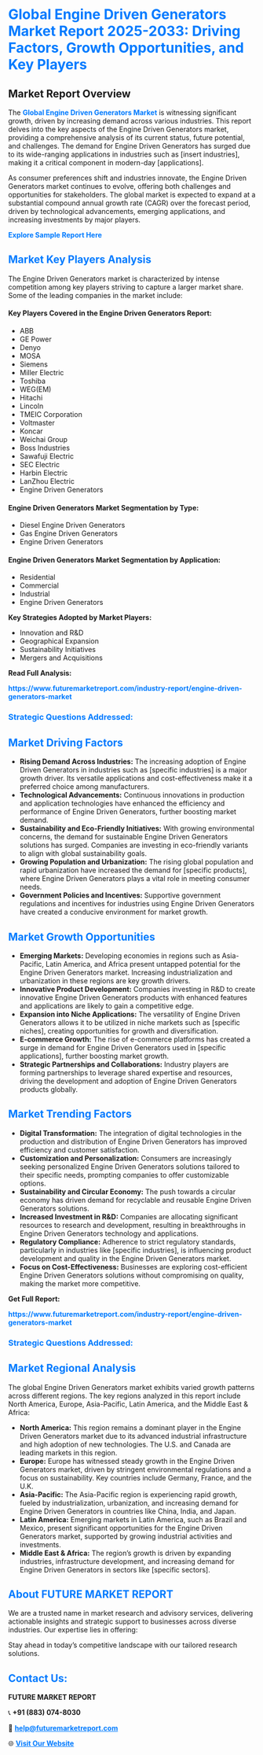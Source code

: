 <h1 style="color: #007BFF;">Global Engine Driven Generators Market Report 2025-2033: Driving Factors, Growth Opportunities, and Key Players</h1>

<section id="overview">
<h2>Market Report Overview</h2>
<p>The <a href="https://www.futuremarketreport.com/industry-report/engine-driven-generators-market" style="color: #007BFF; text-decoration: none;"><strong>Global Engine Driven Generators Market</strong></a> is witnessing significant growth, driven by increasing demand across various industries. This report delves into the key aspects of the Engine Driven Generators market, providing a comprehensive analysis of its current status, future potential, and challenges. The demand for Engine Driven Generators has surged due to its wide-ranging applications in industries such as [insert industries], making it a critical component in modern-day [applications].</p>
<p>As consumer preferences shift and industries innovate, the Engine Driven Generators market continues to evolve, offering both challenges and opportunities for stakeholders. The global market is expected to expand at a substantial compound annual growth rate (CAGR) over the forecast period, driven by technological advancements, emerging applications, and increasing investments by major players.</p>
</section>

<section id="overview">
<p><a href="https://www.futuremarketreport.com/request-sample/reportId=99870" style="color: #007BFF; text-decoration: none;"><strong>Explore Sample Report Here</strong></a></p>
</section>

<section id="key-players">
<h2 style="color: #007BFF;">Market Key Players Analysis</h2>
<p>The Engine Driven Generators market is characterized by intense competition among key players striving to capture a larger market share. Some of the leading companies in the market include:</p>
<h4>Key Players Covered in the Engine Driven Generators Report:</h4>
<ul><li>ABB</li><li>GE Power</li><li>Denyo</li><li>MOSA</li><li>Siemens</li><li>Miller Electric</li><li>Toshiba</li><li>WEG(EM)</li><li>Hitachi</li><li>Lincoln</li><li>TMEIC Corporation</li><li>Voltmaster</li><li>Koncar</li><li>Weichai Group</li><li>Boss Industries</li><li>Sawafuji Electric</li><li>SEC Electric</li><li>Harbin Electric</li><li>LanZhou Electric</li><li>Engine Driven Generators</li></ul>
<h4>Engine Driven Generators Market Segmentation by Type:</h4>
<ul><li>Diesel Engine Driven Generators</li><li>Gas Engine Driven Generators</li><li>Engine Driven Generators</li></ul>

<h4>Engine Driven Generators Market Segmentation by Application:</h4>
<ul><li>Residential</li><li>Commercial</li><li>Industrial</li><li>Engine Driven Generators</li></ul>
<p><strong>Key Strategies Adopted by Market Players:</strong></p>
<ul>
<li>Innovation and R&D</li>
<li>Geographical Expansion</li>
<li>Sustainability Initiatives</li>
<li>Mergers and Acquisitions</li>
</ul>
</section>

<section>
<p><strong>Read Full Analysis: </strong></p><a href="https://www.futuremarketreport.com/industry-report/engine-driven-generators-market" style="color: #007BFF; text-decoration: none;"><strong>https://www.futuremarketreport.com/industry-report/engine-driven-generators-market</strong></a>
<h3 style="color: #007BFF;">Strategic Questions Addressed:</h3>
</section>

<section id="driving-factors">
<h2 style="color: #007BFF;">Market Driving Factors</h2>
<ul>
<li><strong>Rising Demand Across Industries:</strong> The increasing adoption of Engine Driven Generators in industries such as [specific industries] is a major growth driver. Its versatile applications and cost-effectiveness make it a preferred choice among manufacturers.</li>
<li><strong>Technological Advancements:</strong> Continuous innovations in production and application technologies have enhanced the efficiency and performance of Engine Driven Generators, further boosting market demand.</li>
<li><strong>Sustainability and Eco-Friendly Initiatives:</strong> With growing environmental concerns, the demand for sustainable Engine Driven Generators solutions has surged. Companies are investing in eco-friendly variants to align with global sustainability goals.</li>
<li><strong>Growing Population and Urbanization:</strong> The rising global population and rapid urbanization have increased the demand for [specific products], where Engine Driven Generators plays a vital role in meeting consumer needs.</li>
<li><strong>Government Policies and Incentives:</strong> Supportive government regulations and incentives for industries using Engine Driven Generators have created a conducive environment for market growth.</li>
</ul>
</section>

<section id="growth-opportunities">
<h2 style="color: #007BFF;">Market Growth Opportunities</h2>
<ul>
<li><strong>Emerging Markets:</strong> Developing economies in regions such as Asia-Pacific, Latin America, and Africa present untapped potential for the Engine Driven Generators market. Increasing industrialization and urbanization in these regions are key growth drivers.</li>
<li><strong>Innovative Product Development:</strong> Companies investing in R&D to create innovative Engine Driven Generators products with enhanced features and applications are likely to gain a competitive edge.</li>
<li><strong>Expansion into Niche Applications:</strong> The versatility of Engine Driven Generators allows it to be utilized in niche markets such as [specific niches], creating opportunities for growth and diversification.</li>
<li><strong>E-commerce Growth:</strong> The rise of e-commerce platforms has created a surge in demand for Engine Driven Generators used in [specific applications], further boosting market growth.</li>
<li><strong>Strategic Partnerships and Collaborations:</strong> Industry players are forming partnerships to leverage shared expertise and resources, driving the development and adoption of Engine Driven Generators products globally.</li>
</ul>
</section>

<section id="trending-factors">
<h2 style="color: #007BFF;">Market Trending Factors</h2>
<ul>
<li><strong>Digital Transformation:</strong> The integration of digital technologies in the production and distribution of Engine Driven Generators has improved efficiency and customer satisfaction.</li>
<li><strong>Customization and Personalization:</strong> Consumers are increasingly seeking personalized Engine Driven Generators solutions tailored to their specific needs, prompting companies to offer customizable options.</li>
<li><strong>Sustainability and Circular Economy:</strong> The push towards a circular economy has driven demand for recyclable and reusable Engine Driven Generators solutions.</li>
<li><strong>Increased Investment in R&D:</strong> Companies are allocating significant resources to research and development, resulting in breakthroughs in Engine Driven Generators technology and applications.</li>
<li><strong>Regulatory Compliance:</strong> Adherence to strict regulatory standards, particularly in industries like [specific industries], is influencing product development and quality in the Engine Driven Generators market.</li>
<li><strong>Focus on Cost-Effectiveness:</strong> Businesses are exploring cost-efficient Engine Driven Generators solutions without compromising on quality, making the market more competitive.</li>
</ul>
</section>

<section>
<p><strong>Get Full Report: </strong></p><a href="https://www.futuremarketreport.com/industry-report/engine-driven-generators-market" style="color: #007BFF; text-decoration: none;"><strong>https://www.futuremarketreport.com/industry-report/engine-driven-generators-market</strong></a>
<h3 style="color: #007BFF;">Strategic Questions Addressed:</h3>
</section>


<section id="regional-analysis">
<h2 style="color: #007BFF;">Market Regional Analysis</h2>
<p>The global Engine Driven Generators market exhibits varied growth patterns across different regions. The key regions analyzed in this report include North America, Europe, Asia-Pacific, Latin America, and the Middle East & Africa:</p>
<ul>
<li><strong>North America:</strong> This region remains a dominant player in the Engine Driven Generators market due to its advanced industrial infrastructure and high adoption of new technologies. The U.S. and Canada are leading markets in this region.</li>
<li><strong>Europe:</strong> Europe has witnessed steady growth in the Engine Driven Generators market, driven by stringent environmental regulations and a focus on sustainability. Key countries include Germany, France, and the U.K.</li>
<li><strong>Asia-Pacific:</strong> The Asia-Pacific region is experiencing rapid growth, fueled by industrialization, urbanization, and increasing demand for Engine Driven Generators in countries like China, India, and Japan.</li>
<li><strong>Latin America:</strong> Emerging markets in Latin America, such as Brazil and Mexico, present significant opportunities for the Engine Driven Generators market, supported by growing industrial activities and investments.</li>
<li><strong>Middle East & Africa:</strong> The region’s growth is driven by expanding industries, infrastructure development, and increasing demand for Engine Driven Generators in sectors like [specific sectors].</li>
</ul>
</section>

<footer>
<h2 style="color: #007BFF;">About FUTURE MARKET REPORT</h2>
<p>We are a trusted name in market research and advisory services, delivering actionable insights and strategic support to businesses across diverse industries. Our expertise lies in offering:</p>

<p>Stay ahead in today’s competitive landscape with our tailored research solutions.</p>

<h2 style="color: #007BFF;">Contact Us:</h2>
<p><strong>FUTURE MARKET REPORT</strong></p>
<p>📞 <strong>+91 (883) 074-8030</strong></p>
<p>📧 <strong><a href="mailto:help@futuremarketreport.com" style="color: #007BFF;">help@futuremarketreport.com</a></strong></p>
<p>🌐 <strong><a href="https://www.futuremarketreport.com/" style="color: #007BFF;">Visit Our Website</a></strong></p>
</footer>